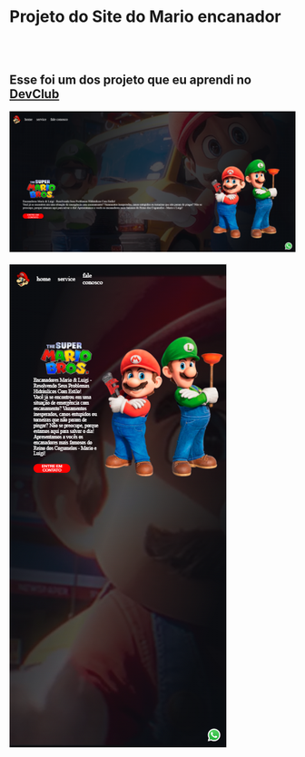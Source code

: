<h1>Projeto do Site do Mario encanador</h1>
<br>
<br>
<h2> Esse foi um dos projeto que eu aprendi no <a href="https://aulas.devclub.com.br/m/courses">DevClub</a></h2>

<img src="https://github.com/weslleyRcsR/Projeto-Mario/blob/main/Captura%20de%20tela%202025-08-26%20213812.png?raw=true" />
<br>
<br>
<img src="https://github.com/weslleyRcsR/Projeto-Mario/blob/main/Captura%20de%20tela%202025-08-26%20214107.png?raw=true" />
